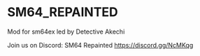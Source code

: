 # SM64_REPAINTED
Mod for sm64ex led by Detective Akechi

Join us on Discord:
SM64 Repainted
https://discord.gg/NcMKqg
